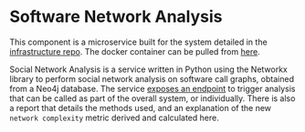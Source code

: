 # Software Network Analysis
This component is a microservice built for the system detailed in the [infrastructure repo](https://github.com/ryanlaycock/software-network-analysis-infrastructure).
The docker container can be pulled from [here](https://hub.docker.com/r/ryanlaycock/software-network-analysis).

Social Network Analysis is a service written in Python using the Networkx library to perform social network analysis
on software call graphs, obtained from a Neo4j database. The service [exposes an endpoint](software-network-analysis.yaml) 
to trigger analysis that can be called as part of the overall system, or individually. There is also a report 
<to be uploaded soon> that details the methods used, and an explanation of the new `network complexity` metric derived 
and calculated here. 
